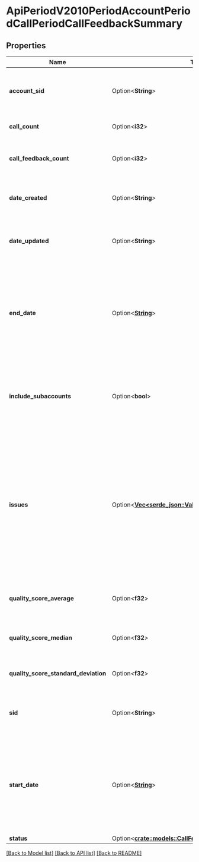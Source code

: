 # ApiPeriodV2010PeriodAccountPeriodCallPeriodCallFeedbackSummary

## Properties

Name | Type | Description | Notes
------------ | ------------- | ------------- | -------------
**account_sid** | Option<**String**> | The unique id of the [Account](https://www.twilio.com/docs/iam/api/account) responsible for this resource. | [optional]
**call_count** | Option<**i32**> | The total number of calls. | [optional]
**call_feedback_count** | Option<**i32**> | The total number of calls with a feedback entry. | [optional]
**date_created** | Option<**String**> | The date that this resource was created, given in [RFC 2822](https://www.php.net/manual/en/class.datetime.php#datetime.constants.rfc2822) format. | [optional]
**date_updated** | Option<**String**> | The date that this resource was last updated, given in [RFC 2822](https://www.php.net/manual/en/class.datetime.php#datetime.constants.rfc2822) format. | [optional]
**end_date** | Option<[**String**](string.md)> | The last date for which feedback entries are included in this Feedback Summary, formatted as `YYYY-MM-DD` and specified in UTC. | [optional]
**include_subaccounts** | Option<**bool**> | Whether the feedback summary includes subaccounts; `true` if it does, otherwise `false`. | [optional]
**issues** | Option<[**Vec<serde_json::Value>**](serde_json::Value.md)> | A list of issues experienced during the call. The issues can be: `imperfect-audio`, `dropped-call`, `incorrect-caller-id`, `post-dial-delay`, `digits-not-captured`, `audio-latency`, or `one-way-audio`. | [optional]
**quality_score_average** | Option<**f32**> | The average QualityScore of the feedback entries. | [optional]
**quality_score_median** | Option<**f32**> | The median QualityScore of the feedback entries. | [optional]
**quality_score_standard_deviation** | Option<**f32**> | The standard deviation of the quality scores. | [optional]
**sid** | Option<**String**> | A 34 character string that uniquely identifies this resource. | [optional]
**start_date** | Option<[**String**](string.md)> | The first date for which feedback entries are included in this feedback summary, formatted as `YYYY-MM-DD` and specified in UTC. | [optional]
**status** | Option<[**crate::models::CallFeedbackSummaryEnumStatus**](call_feedback_summary_enum_status.md)> |  | [optional]

[[Back to Model list]](../README.md#documentation-for-models) [[Back to API list]](../README.md#documentation-for-api-endpoints) [[Back to README]](../README.md)



